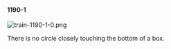 #### 1190-1
![train-1190-1-0.png](https://github.com/lil-lab/nlvr/raw/master/nlvr/train/images/78/train-1190-1-0.png "train-1190-1-0.png")

There is no circle closely touching the bottom of a box.